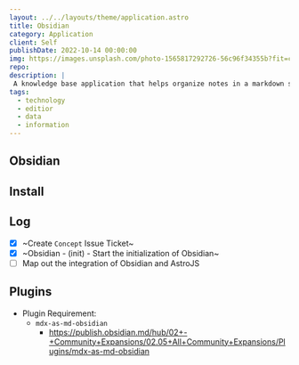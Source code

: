 ```yaml
---
layout: ../../layouts/theme/application.astro
title: Obsidian
category: Application
client: Self
publishDate: 2022-10-14 00:00:00
img: https://images.unsplash.com/photo-1565817292726-56c96f34355b?fit=crop&w=1400&h=700&q=75
repo:
description: |
 A knowledge base application that helps organize notes in a markdown style format.
tags:
  - technology
  - editior
  - data
  - information
---
```


## Obsidian

## Install

## Log

- [x] ~Create `Concept` Issue Ticket~
- [x] ~Obsidian - (init) - Start the initialization of Obsidian~
- [ ] Map out the integration of Obsidian and AstroJS

## Plugins

- Plugin Requirement:
  - `mdx-as-md-obsidian`
    - <https://publish.obsidian.md/hub/02+-+Community+Expansions/02.05+All+Community+Expansions/Plugins/mdx-as-md-obsidian>
